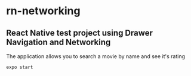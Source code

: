 # rn-networking

## React Native test project using Drawer Navigation and Networking

The application allows you to search a movie by name and see it's rating

```
expo start
```

